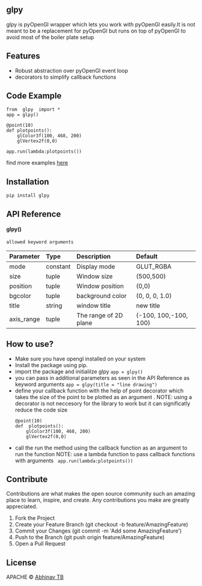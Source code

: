 ## glpy

glpy is pyOpenGl wrapper which lets you work with pyOpenGl easily.It is not meant to be a replacement for pyOpenGl but runs on top of pyOpenGl to avoid most of the boiler plate setup

## Features

 - Robust abstraction over pyOpenGl event loop
 - decorators to simplify callback functions

## Code Example

 
    from  glpy  import *
    app = glpy()
    
    @point(10)
    def plotpoints():
	    glColor3f(100, 468, 200)
	    glVertex2f(0,0)
	    
    app.run(lambda:plotpoints())


find more examples [here](https://github.com/abhinav-TB/glpy/tree/master/examples)
  

## Installation

    pip install glpy


## API Reference

#### glpy() 

```
allowed keyword arguments
```

| Parameter | Type     | Description                | Default               |
| :-------- | :------- | :------------------------- | :------------------------- |
   mode     | constant | Display mode               | GLUT_RGBA
   size     | tuple    | Window size                | (500,500)
   position | tuple    | Window position            | (0,0)
   bgcolor  | tuple    | background color           | (0, 0, 0, 1.0)
   title    | string   | window title               | new title
axis_range  | tuple    | The range of 2D plane      | (-100, 100,-100, 100)
 

## How to use?

 - Make sure you have opengl installed on your system
 - Install the package using  pip.
 - import the package and initialilze glpy
           `app = glpy()`
 - you can pass in additional parameters as seen in the API Reference as keyword arguments
         ```app = glpy(title = "line drawing")```
  - define your callback function with the help of point decorator which takes the size of the     point to be plotted as an argument . NOTE: using a decorator is not neccesory for the library to work but it can significatly reduce the code size
	``` 
	@point(10)
    def  plotpoints():
	    glColor3f(100, 468, 200)
	    glVertex2f(0,0)
	```
- call the run the method using the callback function as  an argument to run the function
NOTE: use a lambda function to pass callback functions with arguments
 ``` app.run(lambda:plotpoints())```


## Contribute

Contributions are what makes the open source community such an amazing place to learn, inspire, and create. Any contributions you make are greatly appreciated.

 1. Fork the Project
 2.  Create your Feature Branch (git checkout -b feature/AmazingFeature)
 3. Commit your Changes (git commit -m 'Add some AmazingFeature')
 4.  Push to the Branch (git push origin feature/AmazingFeature)
 5. Open a Pull Request

  

## License
APACHE © [Abhinav TB ](https://github.com/abhinav-TB)


